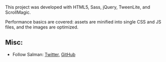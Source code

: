 This project was developed with HTML5, Sass, jQuery, TweenLite, and ScrollMagic.

Performance basics are covered: assets are minified into single CSS and JS files, and the images are optimized.


## Misc:

* Follow Salman: [Twitter](https://twitter.com/SamkhanOye), [GitHub](https://github.com/sam-salman)
